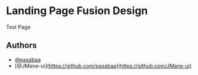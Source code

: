 
# Landing Page Fusion Design

Test Page


## Authors

- [@pasabaa](https://github.com/pasabaa)
- [@JMane-ui](https://github.com/pasabaa](https://github.com/JMane-ui)



